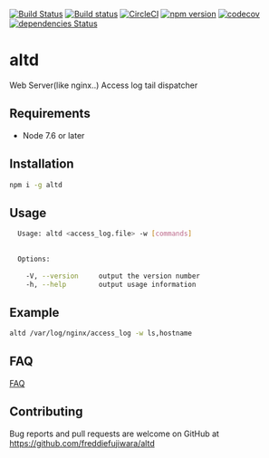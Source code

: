 [![Build Status](https://travis-ci.org/freddiefujiwara/altd.svg?branch=master)](https://travis-ci.org/freddiefujiwara/altd)
[![Build status](https://ci.appveyor.com/api/projects/status/f6wch68buqp93hc7/branch/master?svg=true)](https://ci.appveyor.com/project/freddiefujiwara/altd/branch/master)
[![CircleCI](https://circleci.com/gh/freddiefujiwara/altd.svg?style=svg)](https://circleci.com/gh/freddiefujiwara/altd)
[![npm version](https://badge.fury.io/js/altd.svg)](https://badge.fury.io/js/altd)
[![codecov](https://codecov.io/gh/freddiefujiwara/altd/branch/master/graph/badge.svg)](https://codecov.io/gh/freddiefujiwara/altd)
[![dependencies Status](https://david-dm.org/freddiefujiwara/altd/status.svg)](https://david-dm.org/freddiefujiwara/altd)

# altd
Web Server(like nginx..) Access log tail dispatcher

## Requirements

 - Node 7.6 or later

## Installation

```bash
npm i -g altd
```

## Usage
```bash                                                                                     
  Usage: altd <access_log.file> -w [commands]
                                                                                                                               
                                                                                                                               
  Options:                                                                                                                     
                                                                                                                               
    -V, --version     output the version number
    -h, --help        output usage information  
```

## Example
```bash
altd /var/log/nginx/access_log -w ls,hostname
```

## FAQ

[FAQ](https://github.com/freddiefujiwara/altd/wiki/FAQ)

## Contributing

Bug reports and pull requests are welcome on GitHub at https://github.com/freddiefujiwara/altd
